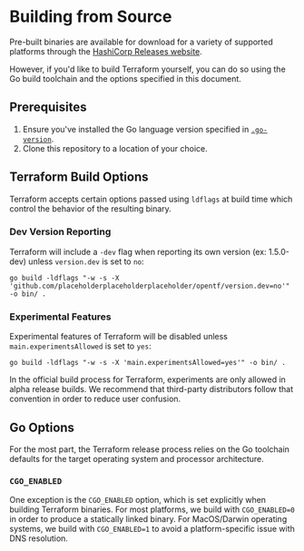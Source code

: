 # Building from Source

Pre-built binaries are available for download for a variety of supported platforms through the [HashiCorp Releases website](https://releases.hashicorp.com/terraform/). 

However, if you'd like to build Terraform yourself, you can do so using the Go build toolchain and the options specified in this document.

## Prerequisites

1. Ensure you've installed the Go language version specified in [`.go-version`](https://github.com/placeholderplaceholderplaceholder/opentf/blob/main/.go-version).
2. Clone this repository to a location of your choice.

## Terraform Build Options

Terraform accepts certain options passed using `ldflags` at build time which control the behavior of the resulting binary.

### Dev Version Reporting

Terraform will include a `-dev` flag when reporting its own version (ex: 1.5.0-dev) unless `version.dev` is set to `no`:

```
go build -ldflags "-w -s -X 'github.com/placeholderplaceholderplaceholder/opentf/version.dev=no'" -o bin/ .
```

### Experimental Features

Experimental features of Terraform will be disabled unless `main.experimentsAllowed` is set to `yes`:

```
go build -ldflags "-w -s -X 'main.experimentsAllowed=yes'" -o bin/ .
```

In the official build process for Terraform, experiments are only allowed in alpha release builds. We recommend that third-party distributors follow that convention in order to reduce user confusion.

## Go Options

For the most part, the Terraform release process relies on the Go toolchain defaults for the target operating system and processor architecture.

### `CGO_ENABLED`

One exception is the `CGO_ENABLED` option, which is set explicitly when building Terraform binaries. For most platforms, we build with `CGO_ENABLED=0` in order to produce a statically linked binary. For MacOS/Darwin operating systems, we build with `CGO_ENABLED=1` to avoid a platform-specific issue with DNS resolution. 


